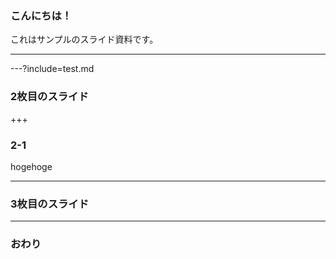 ### こんにちは！


これはサンプルのスライド資料です。


---

---?include=test.md

### 2枚目のスライド


+++

### 2-1

hogehoge

---

### 3枚目のスライド


---


### おわり
